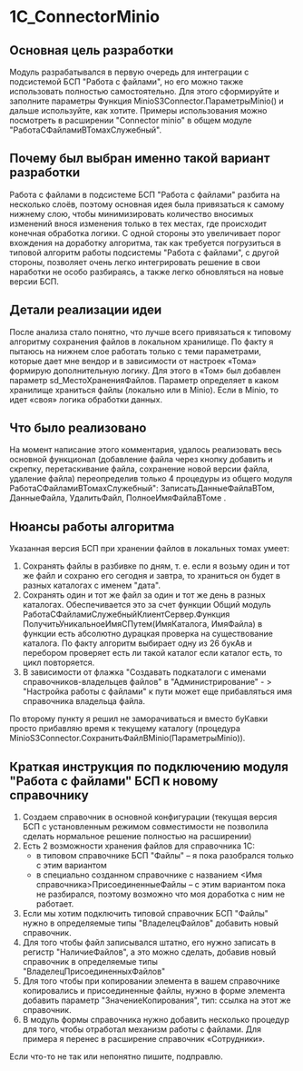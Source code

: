 # 1C_ConnectorMinio

## Основная цель разработки

Модуль разрабатывался в первую очередь для интеграции с подсистемой БСП "Работа с файлами", но его можно также использовать полностью самостоятельно. Для этого сформируйте и заполните параметры Функция MinioS3Connector.ПараметрыMinio() и дальше используйте, как хотите. Примеры использования можно посмотреть в расширении "Connector minio" в общем модуле "РаботаСФайламиВТомахСлужебный".

## Почему был выбран именно такой вариант разработки

Работа с файлами в подсистеме БСП "Работа с файлами" разбита на несколько слоёв, поэтому основная идея была привязаться к самому нижнему слою, чтобы минимизировать количество вносимых изменений внося изменения только в тех местах, где происходит конечная обработка логики. С одной стороны это увеличивает порог вхождения на доработку алгоритма, так как требуется погрузиться в типовой алгоритм работы подсистемы "Работа с файлами", с другой стороны, позволяет очень легко интегрировать решение в свои наработки не особо разбираясь, а также легко обновляться на новые версии БСП.

## Детали реализации идеи

После анализа стало понятно, что лучше всего привязаться к типовому алгоритму сохранения файлов в локальном хранилище. По факту я пытаюсь на нижнем слое работать только с теми параметрами, которые дает мне вендор и в зависимости от настроек «Тома» формирую дополнительную логику. Для этого в «Том» был добавлен параметр sd_МестоХраненияФайлов. Параметр определяет в каком хранилище храниться файлы (локально или в Minio). Если в Minio, то идет «своя» логика обработки данных.

## Что было реализовано

На момент написание этого комментария, удалось реализовать весь основной функционал (добавление файла через кнопку добавить и скрепку, перетаскивание файла, сохранение новой версии файла, удаление файла) переопределив только 4 процедуры из общего модуля РаботаСФайламиВТомахСлужебный": ЗаписатьДанныеФайлаВТом, ДанныеФайла, УдалитьФайл, ПолноеИмяФайлаВТоме .

## Нюансы работы алгоритма

Указанная версия БСП при хранении файлов в локальных томах умеет:
 1. Сохранять файлы в разбивке по дням, т. е. если я возьму один и тот же файл и сохраню его сегодня и завтра, то храниться он будет в разных каталогах с именем "дата".
 2. Сохранять один и тот же файл за один и тот же день в разных каталогах. Обеспечивается это за счет функции Общий модуль РаботаСФайламиСлужебныйКлиентСервер.Функция ПолучитьУникальноеИмяСПутем(ИмяКаталога, ИмяФайла) в функции есть абсолютно дурацкая проверка на существование каталога. По факту алгоритм выбирает одну из 26 букАв и перебором проверяет есть ли такой каталог если каталог есть, то цикл повторяется.
 3. В зависимости от флажка "Создавать подкаталоги с именами справочников-владельцев файлов" в "Администрирование" - > "Настройка работы с файлами" к пути может еще прибавляться имя справочника владельца файла.

По второму пункту я решил не заморачиваться и вместо буКавки просто прибавляю время к текущему каталогу (процедура MinioS3Connector.СохранитьФайлВMinio(ПараметрыMinio)).

## Краткая инструкция по подключению модуля "Работа с файлами" БСП к новому справочнику

1. Создаем справочник в основной конфигурации (текущая версия БСП с установленным режимом совместимости не позволила сделать нормальное решение полностью на расширении)
2. Есть 2 возможности хранения файлов для справочника 1С:
   - в типовом справочнике БСП "Файлы" – я пока разобрался только с этим вариантом
   - в специально созданном справочнике с названием <Имя справочника>ПрисоединенныеФайлы – с этим вариантом пока не разбирался, поэтому возможно что моя доработка  с ним не работает.
3. Если мы хотим подключить типовой справочник БСП "Файлы" нужно в определяемые типы "ВладелецФайлов" добавить новый справочник.
4. Для того чтобы файл записывался штатно, его нужно записать в регистр "НаличиеФайлов", а это можно сделать, добавив новый справочник в определяемые типы "ВладелецПрисоединенныхФайлов"
5. Для того чтобы при копировании элемента в вашем справочнике копировались и присоединенные файлы, нужно в форме элемента добавить параметр "ЗначениеКопирования", тип: ссылка на этот же справочник.
6. В модуль формы справочника нужно добавить несколько процедур для того, чтобы отработал механизм работы с файлами. Для примера я перенес в расширение справочник «Сотрудники».

Если что-то не так или непонятно пишите, подправлю.
